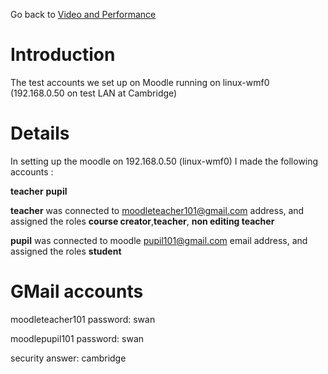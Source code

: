 Go back to [Video and Performance](Workpackage_VideoAndPerformance.md)

# Introduction #

The test accounts we set up on Moodle running on  linux-wmf0 (192.168.0.50 on test LAN at Cambridge)

# Details #

In setting up the moodle on 192.168.0.50 (linux-wmf0) I made the following accounts :

**teacher**
**pupil**

**teacher** was connected to moodleteacher101@gmail.com address, and assigned the roles **course creator**,**teacher**, **non editing teacher**

**pupil** was connected to moodle pupil101@gmail.com email address, and assigned the roles
**student**

# GMail accounts #

moodleteacher101   password: swan

moodlepupil101     password: swan

security answer: cambridge